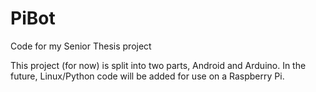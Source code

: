 PiBot
=====

Code for my Senior Thesis project

This project (for now) is split into two parts, Android and Arduino.
In the future, Linux/Python code will be added for use on a Raspberry Pi.